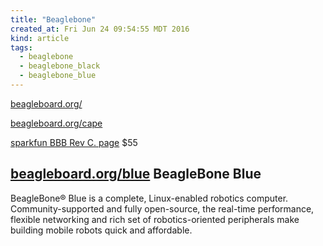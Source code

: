 ```yaml
---
title: "Beaglebone"
created_at: Fri Jun 24 09:54:55 MDT 2016
kind: article
tags:
  - beaglebone
  - beaglebone_black
  - beaglebone_blue
---
```


<a href="http://beagleboard.org/" target="_blank">beagleboard.org/</a>

<a href="http://beagleboard.org/cape" target="_blank">beagleboard.org/cape</a>


<a href="https://www.sparkfun.com/products/12857" target="_blank">sparkfun BBB Rev C. page</a>
$55

<h2>
  <a href="https://beagleboard.org/blue" target="_blank">beagleboard.org/blue</a>
  BeagleBone Blue
</h2>

BeagleBone® Blue is a complete, Linux-enabled robotics
computer. Community-supported and fully open-source, the real-time
performance, flexible networking and rich set of robotics-oriented
peripherals make building mobile robots quick and affordable.

<!--
html boilerplate
<a href="" target="_blank"></a>
<a name=""></a>
<img src="" width="400px">
<ul>
  <li></li>
</ul>
<pre>
</pre>
<p style="margin-bottom: 2em;"></p>
<hr style="border: 0; height: 3px; background: #333; background-image: linear-gradient(to right, #ccc, #333, #ccc);">
<pre><code>
</code></pre>
<math xmlns='http://www.w3.org/1998/Math/MathML' display='block'>
</math>
-->
